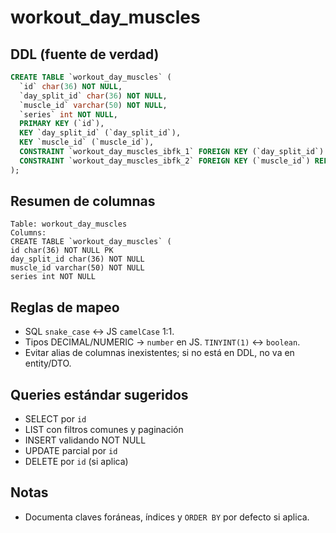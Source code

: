 # workout_day_muscles

## DDL (fuente de verdad)

```sql
CREATE TABLE `workout_day_muscles` (
  `id` char(36) NOT NULL,
  `day_split_id` char(36) NOT NULL,
  `muscle_id` varchar(50) NOT NULL,
  `series` int NOT NULL,
  PRIMARY KEY (`id`),
  KEY `day_split_id` (`day_split_id`),
  KEY `muscle_id` (`muscle_id`),
  CONSTRAINT `workout_day_muscles_ibfk_1` FOREIGN KEY (`day_split_id`) REFERENCES `workout_day_splits` (`id`) ON DELETE CASCADE,
  CONSTRAINT `workout_day_muscles_ibfk_2` FOREIGN KEY (`muscle_id`) REFERENCES `muscles` (`id`)
);
```

## Resumen de columnas

```
Table: workout_day_muscles
Columns:
CREATE TABLE `workout_day_muscles` (
id char(36) NOT NULL PK
day_split_id char(36) NOT NULL
muscle_id varchar(50) NOT NULL
series int NOT NULL
```

## Reglas de mapeo

- SQL `snake_case` ↔ JS `camelCase` 1:1.
- Tipos DECIMAL/NUMERIC → `number` en JS. `TINYINT(1)` ↔ `boolean`.
- Evitar alias de columnas inexistentes; si no está en DDL, no va en entity/DTO.

## Queries estándar sugeridos

- SELECT por `id`
- LIST con filtros comunes y paginación
- INSERT validando NOT NULL
- UPDATE parcial por `id`
- DELETE por `id` (si aplica)

## Notas

- Documenta claves foráneas, índices y `ORDER BY` por defecto si aplica.

